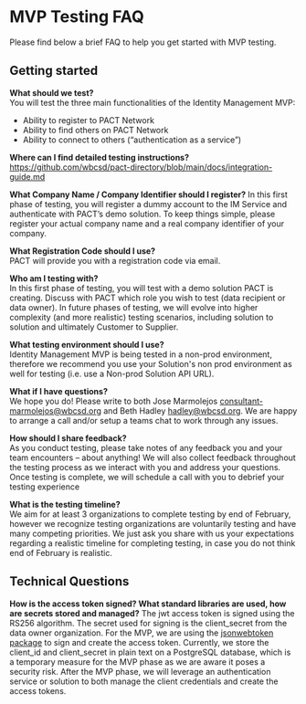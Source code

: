 # MVP Testing FAQ

Please find below a brief FAQ to help you get started with MVP testing.

## Getting started

**What should we test?**  
You will test the three main functionalities of the Identity Management MVP:

- Ability to register to PACT Network
- Ability to find others on PACT Network
- Ability to connect to others (“authentication as a service”)

**Where can I find detailed testing instructions?**  
https://github.com/wbcsd/pact-directory/blob/main/docs/integration-guide.md

**What Company Name / Company Identifier should I register?**
In this first phase of testing, you will register a dummy account to the IM Service and authenticate with PACT’s demo solution. To keep things simple, please register your actual company name and a real company identifier of your company.

**What Registration Code should I use?**  
PACT will provide you with a registration code via email.

**Who am I testing with?**  
In this first phase of testing, you will test with a demo solution PACT is creating. Discuss with PACT which role you wish to test (data recipient or data owner). In future phases of testing, we will evolve into higher complexity (and more realistic) testing scenarios, including solution to solution and ultimately Customer to Supplier.

**What testing environment should I use?**  
Identity Management MVP is being tested in a non-prod environment, therefore we recommend you use your Solution's non prod environment as well for testing (i.e. use a Non-prod Solution API URL).

**What if I have questions?**  
We hope you do! Please write to both Jose Marmolejos <consultant-marmolejos@wbcsd.org> and Beth Hadley <hadley@wbcsd.org>. We are happy to arrange a call and/or setup a teams chat to work through any issues.

**How should I share feedback?**  
As you conduct testing, please take notes of any feedback you and your team encounters – about anything! We will also collect feedback throughout the testing process as we interact with you and address your questions. Once testing is complete, we will schedule a call with you to debrief your testing experience

**What is the testing timeline?**  
We aim for at least 3 organizations to complete testing by end of February, however we recognize testing organizations are voluntarily testing and have many competing priorities. We just ask you share with us your expectations regarding a realistic timeline for completing testing, in case you do not think end of February is realistic.

## Technical Questions

**How is the access token signed? What standard libraries are used, how are secrets stored and managed?**
The jwt access token is signed using the RS256 algorithm. The secret used for signing is the client_secret from the data owner organization. For the MVP, we are using the [jsonwebtoken package](https://www.npmjs.com/package/jsonwebtoken) to sign and create the access token. Currently, we store the client_id and client_secret in plain text on a PostgreSQL database, which is a temporary measure for the MVP phase as we are aware it poses a security risk. After the MVP phase, we will leverage an authentication service or solution to both manage the client credentials and create the access tokens.
